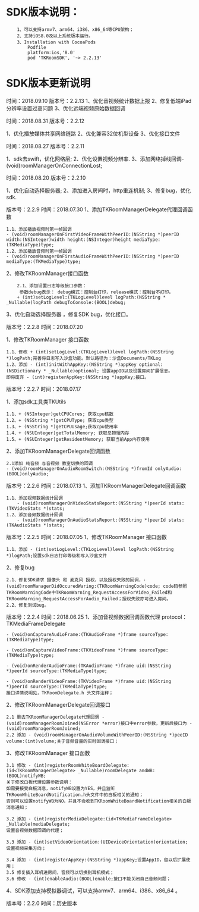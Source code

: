 #  SDK版本说明：
        1、可以支持armv7、arm64、i386、x86_64等CPU架构；
        2、支持iOS8.0及以上系统版本运行。
        3、Installation with CocoaPods
            Podfile
            platform:ios,'8.0'
            pod 'TKRoomSDK', '~> 2.2.13'
#  SDK版本更新说明
时间：2018.09.10
版本号：2.2.13
1、优化音视频统计数据上报
2、修复低端iPad分辨率设置过高问题
3、优化远端视频原始数据回调


时间：2018.08.31
版本号：2.2.12

1、优化播放媒体共享网络链路
2、优化兼容32位机型设备
3、优化接口文件


时间：2018.08.27
版本号：2.2.11

1、sdk去swift，优化网络层;
2、优化设置视频分辨率.
3、添加网络掉线回调- (void)roomManagerOnConnectionLost;

时间：2018.08.20
版本号：2.2.10

1、优化自动选择服务器;
2、添加进入房间时，http重连机制;
3、修复bug，优化sdk.
        
版本号：2.2.9
时间：2018.07.30
1、添加TKRoomManagerDelegate代理回调函数

    1.1、添加播放视频时第一帧回调 
    - (void)roomManagerOnFirstVideoFrameWithPeerID:(NSString *)peerID width:(NSInteger)width height:(NSInteger)height mediaType:(TKMediaType)type;
    1.2、添加播放音频时第一帧回调
    - (void)roomManagerOnFirstAudioFrameWithPeerID:(NSString *)peerID mediaType:(TKMediaType)type;
    
2、修改TKRoomManager接口函数

        2.1、添加设置日志等级接口参数：
         参数debug表示： debug模式：控制台打印，release模式：控制台不打印。
        + (int)setLogLevel:(TKLogLevel)level logPath:(NSString * _Nullable)logPath debugToConsole:(BOOL)debug;
        
3、优化自动选择服务器 ，修复SDK bug，优化接口。


版本号：2.2.8
时间：2018.07.20

1、修改TKRoomManager 接口函数

    1.1、修改 + (int)setLogLevel:(TKLogLevel)level logPath:(NSString *)logPath;完善将日志写入沙盒功能。默认路径为：沙盒Documents/TKLog
    1.2、添加 - (int)initWithAppKey:(NSString *)appKey optional:(NSDictionary * _Nullable)optional; 设置appID以及设置房间扩展信息。
    即将废弃 - (int)registerAppKey:(NSString *)appKey;接口。

版本号：2.2.7
时间：2018.07.17

1、添加sdk工具类TKUtils

    1.1、+ (NSInteger)getCPUCores; 获取cpu核数
    1.2、+ (NSString *)getCPUType; 获取cpu类型
    1.3、+ (NSString *)getCPUUsage;获取cpu使用率
    1.4、+ (NSUInteger)getTotalMemory; 获取总物理内存
    1.5、+ (NSUInteger)getResidentMemory; 获取当前App内存使用
2、添加TKRoomManagerDelegate回调函数

    2.1添加 纯音频 与音视频 教室切换的回调
    - (void)roomManagerOnAudioRoomSwitch:(NSString *)fromId onlyAudio:(BOOL)onlyAudio;


版本号：2.2.6
时间：2018.07.13
1、添加TKRoomManagerDelegate回调函数

    1.1、添加视频数据统计回调  
        - (void)roomManagerOnVideoStatsReport:(NSString *)peerId stats:(TKVideoStats *)stats;
    1.2、添加音频数据统计回调
        - (void)roomManagerOnAudioStatsReport:(NSString *)peerId stats:(TKAudioStats *)stats;

版本号：2.2.5
时间：2018.07.05
1、修改TKRoomManager 接口函数

    1.1、添加 - (int)setLogLevel:(TKLogLevel)level logPath:(NSString *)logPath;设置sdk日志打印等级和写入沙盒文件
2、修复bug

    2.1、修复SDK请求 摄像头 和 麦克风 授权，以及授权失败的回调，- (void)roomManagerDidOccuredWaring:(TKRoomWarningCode)code; code码参照TKRoomWarningCode中TKRoomWarning_RequestAccessForVideo_Failed和TKRoomWarning_RequestAccessForAudio_Failed；授权失败亦可进入房间。
    2.2、修复测试bug。


版本号：2.2.4
时间：2018.06.25
1、添加音视频数据回调函数代理 protocol：TKMediaFrameDelegate

    - (void)onCaptureAudioFrame:(TKAudioFrame *)frame sourceType:(TKMediaType)type;

    - (void)onCaptureVideoFrame:(TKVideoFrame *)frame sourceType:(TKMediaType)type;

    - (void)onRenderAudioFrame:(TKAudioFrame *)frame uid:(NSString *)peerId sourceType:(TKMediaType)type;

    - (void)onRenderVideoFrame:(TKVideoFrame *)frame uid:(NSString *)peerId sourceType:(TKMediaType)type;
    接口详情说明见，TKRoomDelegate.h 头文件注释；

2、修改TKRoomManagerDelegate回调接口

    2.1 删去TKRoomManagerDelegate代理回调 - (void)roomManagerRoomJoined(NSError *error)接口中error参数，更新后接口为 - (void)roomManagerRoomJoined;
    2.2 添加 - (void)roomManagerOnAudioVolumeWithPeerID:(NSString *)peeID volume:(int)volume;关于音频音量的实时回调接口；

3、修改TKRoomManager 接口函数

    3.1 修改 - (int)registerRoomWhiteBoardDelegate:(id<TKRoomManagerDelegate> _Nullable)roomDelegate andWB:(BOOL)notifyWB;
    关于修改白板代理设置参数说明：
    如需要接受白板消息，notifyWB设置为YES，并且监听TKRoomWhiteBoardNotification.h头文件中的白板相关的通知；
    否则可以设置notifyWB为NO，并且不会收到TKRoomWhiteBoardNotification相关的白板消息通知；
    
    3.2 添加 - (int)registerMediaDelegate:(id<TKMediaFrameDelegate> _Nullable)mediaDelegate;
    设置音视频数据回调的代理；
    
    3.3 添加 - (int)setVideoOrientation:(UIDeviceOrientation)orientation; 设置视频采集方向；

    3.4 添加 - (int)registerAppKey:(NSString *)appKey;设置AppID，留以后扩展使用；
    3.5 修复插入耳机进房间，音频可以切换到耳机模式；
    3.6 修改 - (int)enableAudio:(BOOL)enable;接口不能关闭自己音频问题；
    
4、SDK添加支持模拟器调试，可以支持armv7、arm64、i386、x86_64 。

版本号：2.2.0
时间：历史版本
